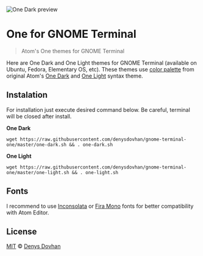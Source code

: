 ![One Dark preview][preview-img]

# One for GNOME Terminal

> Atom's One themes for GNOME Terminal

Here are One Dark and One Light themes for GNOME Terminal (available on Ubuntu, Fedora, Elementary OS, etc). These themes use [color palette][palette] from original Atom's [One Dark][one-dark-syntax] and [One Light][one-light-syntax] syntax theme.

## Instalation

For installation just execute desired command below. Be careful, terminal will be closed after install.

**One Dark**

```
wget https://raw.githubusercontent.com/denysdovhan/gnome-terminal-one/master/one-dark.sh && . one-dark.sh
```

**One Light**

```
wget https://raw.githubusercontent.com/denysdovhan/gnome-terminal-one/master/one-light.sh && . one-light.sh
```

## Fonts

I recommend to use [Inconsolata][inconsolata] or [Fira Mono][fira-mono] fonts for better compatibility with Atom Editor.

## License

[MIT][mit-license] © [Denys Dovhan][denysdovhan]

[preview-img]: https://cloud.githubusercontent.com/assets/3459374/9424856/7ca61f48-4904-11e5-9f89-68345e3e1a5d.png
[palette]: ./COLORS
[one-dark-syntax]: https://atom.io/themes/one-dark-syntax
[one-light-syntax]: https://atom.io/themes/one-light-syntax
[inconsolata]: https://www.google.com/fonts/specimen/Inconsolata
[fira-mono]: https://github.com/mozilla/Fira
[mit-license]: http://opensource.org/licenses/MIT
[denysdovhan]: http://denysdovhan.com/
